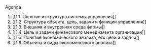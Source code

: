 Agenda
1. [[1.1. Понятие и структура системы управления]]
2. [[1.2. Структура объекта, цель, задачи и функции управления]]
3. [[1.3. Внешняя и внутренняя среда фирмы]]
4. [[1.4. Цель и задачи финансового менеджмента организации]]
5. [[1.5. Понятие экономического анализа, его цели и задачи]]
6. [[1.6. Объекты и виды экономического анализа]]

